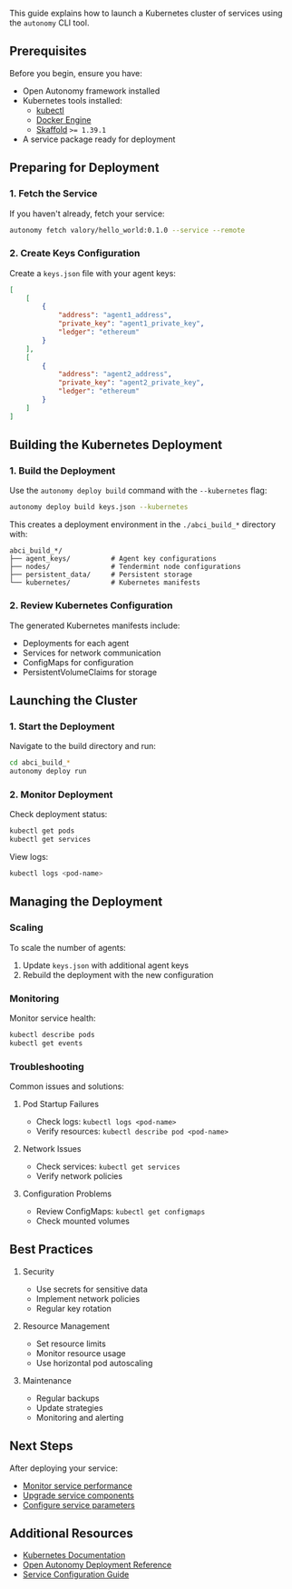 
This guide explains how to launch a Kubernetes cluster of services using the `autonomy` CLI tool.

## Prerequisites

Before you begin, ensure you have:
- Open Autonomy framework installed
- Kubernetes tools installed:
  - [kubectl](https://kubernetes.io/docs/tasks/tools/)
  - [Docker Engine](https://docs.docker.com/engine/install/)
  - [Skaffold](https://skaffold.dev/docs/install/#standalone-binary) `>= 1.39.1`
- A service package ready for deployment

## Preparing for Deployment

### 1. Fetch the Service

If you haven't already, fetch your service:
```bash
autonomy fetch valory/hello_world:0.1.0 --service --remote
```

### 2. Create Keys Configuration

Create a `keys.json` file with your agent keys:
```json
[
    [
        {
            "address": "agent1_address",
            "private_key": "agent1_private_key",
            "ledger": "ethereum"
        }
    ],
    [
        {
            "address": "agent2_address",
            "private_key": "agent2_private_key",
            "ledger": "ethereum"
        }
    ]
]
```

## Building the Kubernetes Deployment

### 1. Build the Deployment

Use the `autonomy deploy build` command with the `--kubernetes` flag:
```bash
autonomy deploy build keys.json --kubernetes
```

This creates a deployment environment in the `./abci_build_*` directory with:
```
abci_build_*/
├── agent_keys/          # Agent key configurations
├── nodes/               # Tendermint node configurations
├── persistent_data/     # Persistent storage
└── kubernetes/          # Kubernetes manifests
```

### 2. Review Kubernetes Configuration

The generated Kubernetes manifests include:
- Deployments for each agent
- Services for network communication
- ConfigMaps for configuration
- PersistentVolumeClaims for storage

## Launching the Cluster

### 1. Start the Deployment

Navigate to the build directory and run:
```bash
cd abci_build_*
autonomy deploy run
```

### 2. Monitor Deployment

Check deployment status:
```bash
kubectl get pods
kubectl get services
```

View logs:
```bash
kubectl logs <pod-name>
```

## Managing the Deployment

### Scaling

To scale the number of agents:
1. Update `keys.json` with additional agent keys
2. Rebuild the deployment with the new configuration

### Monitoring

Monitor service health:
```bash
kubectl describe pods
kubectl get events
```

### Troubleshooting

Common issues and solutions:

1. Pod Startup Failures
   - Check logs: `kubectl logs <pod-name>`
   - Verify resources: `kubectl describe pod <pod-name>`

2. Network Issues
   - Check services: `kubectl get services`
   - Verify network policies

3. Configuration Problems
   - Review ConfigMaps: `kubectl get configmaps`
   - Check mounted volumes

## Best Practices

1. Security
   - Use secrets for sensitive data
   - Implement network policies
   - Regular key rotation

2. Resource Management
   - Set resource limits
   - Monitor resource usage
   - Use horizontal pod autoscaling

3. Maintenance
   - Regular backups
   - Update strategies
   - Monitoring and alerting

## Next Steps

After deploying your service:
- [Monitor service performance](../../guides/deploy_service.md#monitoring)
- [Upgrade service components](../../guides/bumping_services.md)
- [Configure service parameters](../../configure_service/service_configuration_file.md)

## Additional Resources

- [Kubernetes Documentation](https://kubernetes.io/docs/)
- [Open Autonomy Deployment Reference](../../api/cli/deploy.md)
- [Service Configuration Guide](../../configure_service/service_configuration_file.md)